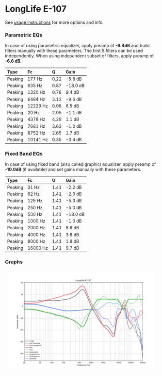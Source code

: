 # LongLife E-107
See [usage instructions](https://github.com/jaakkopasanen/AutoEq#usage) for more options and info.

### Parametric EQs
In case of using parametric equalizer, apply preamp of **-6.4dB** and build filters manually
with these parameters. The first 5 filters can be used independently.
When using independent subset of filters, apply preamp of **-6.6 dB**.

| Type    | Fc       |    Q | Gain     |
|:--------|:---------|:-----|:---------|
| Peaking | 177 Hz   | 0.22 | -5.8 dB  |
| Peaking | 635 Hz   | 0.87 | -18.0 dB |
| Peaking | 1320 Hz  | 0.78 | 9.4 dB   |
| Peaking | 6484 Hz  | 3.12 | -9.6 dB  |
| Peaking | 12229 Hz | 0.08 | 6.5 dB   |
| Peaking | 20 Hz    | 2.05 | -1.1 dB  |
| Peaking | 4378 Hz  | 4.29 | 1.1 dB   |
| Peaking | 7681 Hz  | 3.63 | -1.0 dB  |
| Peaking | 8752 Hz  | 2.65 | 1.7 dB   |
| Peaking | 10141 Hz | 0.35 | -0.4 dB  |

### Fixed Band EQs
In case of using fixed band (also called graphic) equalizer, apply preamp of **-10.0dB**
(if available) and set gains manually with these parameters.

| Type    | Fc       |    Q | Gain     |
|:--------|:---------|:-----|:---------|
| Peaking | 31 Hz    | 1.41 | -2.2 dB  |
| Peaking | 62 Hz    | 1.41 | -2.9 dB  |
| Peaking | 125 Hz   | 1.41 | -5.3 dB  |
| Peaking | 250 Hz   | 1.41 | -5.0 dB  |
| Peaking | 500 Hz   | 1.41 | -18.0 dB |
| Peaking | 1000 Hz  | 1.41 | -1.0 dB  |
| Peaking | 2000 Hz  | 1.41 | 8.6 dB   |
| Peaking | 4000 Hz  | 1.41 | 3.8 dB   |
| Peaking | 8000 Hz  | 1.41 | 1.8 dB   |
| Peaking | 16000 Hz | 1.41 | 9.7 dB   |

### Graphs
![](./LongLife%20E-107.png)